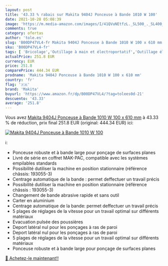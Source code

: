 ```yaml
---
layout: post
title: '43.33 % rabais sur Makita 9404J Ponceuse à Bande 1010 W 100'
date: 2021-10-28 05:08:39
image: 'https://m.media-amazon.com/images/I/41QVuNEtfzL._SL500_._SL400_.jpg'
comments: true
category: ofertas
author: 'tole.es'
slug: 'B00DP47VL4-fr Makita 9404J Ponceuse à Bande 1010 W 100 x 610 mm'
sku: 'B00DP47VL4-fr'
tags: [ 'Bricolage','Outillage à main et électroportatif','Outillage électroportatif','Ponceuses à bande','Ponceuses électriques','makita', ]
actualPrice: 251.8 EUR
currency: EUR
price: 251.8
comparePrice: 444.34 EUR
prodname: 'Makita 9404J Ponceuse à Bande 1010 W 100 x 610 mm'
country: 'fr'
flag: '🇫🇷'
brand: 'Makita'
buyurl: 'https://www.amazon.fr/dp/B00DP47VL4/?tag=tolees0d-21'
descuento: '43.33'
average: '251.8'
---
```


Vous avez [Makita 9404J Ponceuse à Bande 1010 W 100 x 610 mm](https://www.amazon.fr/dp/B00DP47VL4/?tag=tolees0d-21)  à  43.33 % de réduction, prix final  251.8 EUR (original: 444.34 EUR) ici:

[![Makita 9404J Ponceuse à Bande 1010 W 100](https://m.media-amazon.com/images/I/41QVuNEtfzL._SL500_._SL400_.jpg)](https://www.amazon.fr/dp/B00DP47VL4/?tag=tolees0d-21)

ℹ️:

- Ponceuse robuste et à bande large pour ponçage de surfaces planes
- Livré de série en coffret MAK-PAC, compatible avec les systèmes empilables standards
- Possibilité dutiliser la machine en position stationnaire (référence châssis: 193055-3)
- Centrage automatique de la bande : permet deffectuer un travail précis
- Possibilité dutiliser la machine en position stationnaire (référence châssis : 193055-3)
- Changement de bande abrasive rapide et sans outil
- Carter en aluminium
- Centrage automatique de la bande: permet deffectuer un travail précis
- 5 plages de réglages de la vitesse pour un travail optimal sur différents matériaux
- Evacuation pulsée des poussières
- Deport latéral nul pour les ponçages à ras de paroi
- Deport latéral nul pour les ponçages à ras de paroi
- 5 plages de réglages de la vitesse pour un travail optimal sur différents matériaux
- Ponceuse robuste et à bande large pour ponçage de surfaces planes

[🛒 Achetez-le maintenant!!](https://www.amazon.fr/dp/B00DP47VL4/?tag=tolees0d-21)
